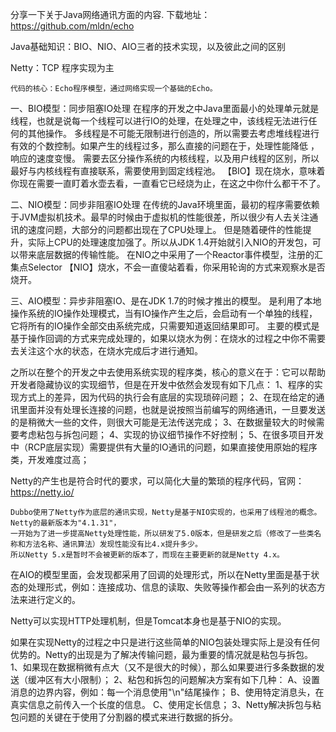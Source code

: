 分享一下关于Java网络通讯方面的内容.
    下载地址：https://github.com/mldn/echo

Java基础知识：BIO、NIO、AIO三者的技术实现，以及彼此之间的区别

Netty：TCP 程序实现为主


    代码的核心：Echo程序模型，通过网络实现一个基础的Echo。


一、BIO模型：同步阻塞IO处理
    在程序的开发之中Java里面最小的处理单元就是线程，也就是说每一个线程可以进行IO的处理，在处理之中，该线程无法进行任何的其他操作。
    多线程是不可能无限制进行创造的，所以需要去考虑堆线程进行有效的个数控制。如果产生的线程过多，那么直接的问题在于，处理性能降低 ，响应的速度变慢。
    需要去区分操作系统的内核线程，以及用户线程的区别，所以最好与内核线程有直接联系，需要使用到固定线程池。
    【BIO】现在烧水，意味着你现在需要一直盯着水壶去看，一直看它已经烧为止，在这之中你什么都干不了。


二、NIO模型：同步非阻塞IO处理
   在传统的Java环境里面，最初的程序需要依赖于JVM虚拟机技术。最早的时候由于虚拟机的性能很差，所以很少有人去关注通讯的速度问题，大部分的问题都出现在了CPU处理上。
   但是随着硬件的性能提升，实际上CPU的处理速度加强了。所以从JDK 1.4开始就引入NIO的开发包，可以带来底层数据的传输性能。
   在NIO之中采用了一个Reactor事件模型，注册的汇集点Selector
  【NIO】烧水，不会一直傻站着看，你采用轮询的方式来观察水是否烧开。
  
三、AIO模型：异步非阻塞IO、是在JDK 1.7的时候才推出的模型。
    是利用了本地操作系统的IO操作处理模式，当有IO操作产生之后，会启动有一个单独的线程，它将所有的IO操作全部交由系统完成，只需要知道返回结果即可。
    主要的模式是基于操作回调的方式来完成处理的，如果以烧水为例：在烧水的过程之中你不需要去关注这个水的状态，在烧水完成后才进行通知。


之所以在整个的开发之中去使用系统实现的程序类，核心的意义在于：它可以帮助开发者隐藏协议的实现细节，但是在开发中依然会发现有如下几点：
1、程序的实现方式上的差异，因为代码的执行会有底层的实现琐碎问题；
2、在现在给定的通讯里面并没有处理长连接的问题，也就是说按照当前编写的网络通讯，一旦要发送的是稍微大一些的文件，则很大可能是无法传送完成；
3、在数据量较大的时候需要考虑粘包与拆包问题；
4、实现的协议细节操作不好控制；
5、在很多项目开发中（RCP底层实现）需要提供有大量的IO通讯的问题，如果直接使用原始的程序类，开发难度过高；

Netty的产生也是符合时代的要求，可以简化大量的繁琐的程序代码，官网：https://netty.io/

    Dubbo使用了Netty作为底层的通讯实现，Netty是基于NIO实现的，也采用了线程池的概念。Netty的最新版本为"4.1.31"，
    一开始为了进一步提高Netty处理性能，所以研发了5.0版本，但是研发之后（修改了一些类名称和方法名称、通讯算法）发现性能没有比4.x提升多少。
    所以Netty 5.x是暂时不会被更新的版本了，而现在主要更新的就是Netty 4.x。

在AIO的模型里面，会发现都采用了回调的处理形式，所以在Netty里面是基于状态的处理形式，例如：连接成功、信息的读取、失败等操作都会由一系列的状态方法来进行定义的。

Netty可以实现HTTP处理机制，但是Tomcat本身也是基于NIO的实现。

如果在实现Netty的过程之中只是进行这些简单的NIO包装处理实际上是没有任何优势的。Netty的出现是为了解决传输问题，最为重要的情况就是粘包与拆包。
1、如果现在数据稍微有点大（又不是很大的时候），那么如果要进行多条数据的发送（缓冲区有大小限制）；
2、粘包和拆包的问题解决方案有如下几种：
    A、设置消息的边界内容，例如：每一个消息使用"\n"结尾操作；
    B、使用特定消息头，在真实信息之前传入一个长度的信息。
    C、使用定长信息；
3、Netty解决拆包与粘包问题的关键在于使用了分割器的模式来进行数据的拆分。